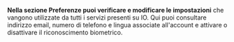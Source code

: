 **Nella sezione Preferenze puoi verificare e modificare le impostazioni** che vangono utilizzate da tutti i servizi presenti su IO. 
Qui puoi consultare indirizzo email, numero di telefono e lingua associate all'account e attivare o disattivare il riconoscimento biometrico.
